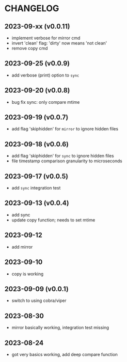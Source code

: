 # CHANGELOG

## 2023-09-xx (v0.0.11)

- implement verbose for mirror cmd
- invert 'clean' flag: 'dirty' now means 'not clean'
- remove copy cmd

## 2023-09-25 (v0.0.9)

- add verbose (print) option to `sync`

## 2023-09-20 (v0.0.8)

- bug fix sync: only compare mtime

## 2023-09-19 (v0.0.7)

- add flag 'skiphidden' for `mirror` to ignore hidden files

## 2023-09-18 (v0.0.6)

- add flag 'skiphidden' for `sync` to ignore hidden files
- file timestamp comparison granularity to microseconds

## 2023-09-17 (v0.0.5)

- add `sync` integration test

## 2023-09-13 (v0.0.4)

- add sync
- update copy function; needs to set mtime

## 2023-09-12

- add mirror

## 2023-09-10

- copy is working

## 2023-09-09 (v0.0.1)

- switch to using cobra/viper

## 2023-08-30

- mirror basically working, integration test missing

## 2023-08-24

- got very basics working, add deep compare function
